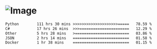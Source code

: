 # ![Image](https://github.com/user-attachments/assets/5f2d2b12-d836-424c-876f-cb0c9a5d9144)

<!--START_SECTION:waka-->

```txt
Python        111 hrs 30 mins >>>>>>>>>>>>>>>>>>>>=====   78.59 %
C#            17 hrs 26 mins  >>>======================   12.29 %
Other         5 hrs 28 mins   >========================   03.86 %
JSON          2 hrs 14 mins   =========================   01.58 %
Docker        1 hr 38 mins    =========================   01.15 %
```

<!--END_SECTION:waka-->
